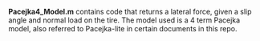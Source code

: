 **Pacejka4_Model.m** contains code that returns a lateral force, given a slip angle and normal load on the tire. The model used is a 4 term Pacejka model, also referred to Pacejka-lite in certain documents in this repo. 
